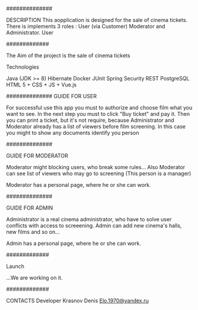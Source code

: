 ##############

DESCRIPTION This aopplication is designed for the sale of cinema tickets. There is implements 3 roles : User (via Customer) Moderator and Administrator. User

############# 

The Aim of the project is the sale of cinema tickets

Technologies



Java (JDK >= 8) Hibernate Docker JUnit Spring Security REST PostgreSQL HTML 5 + CSS + JS + Vue.js

############## GUIDE FOR USER


For successful use this app you must to authorize and choose film what you want to see. In the next step you must to click "Buy ticket" and pay it. Then you can print a ticket, but it's not require, because Administrator and Moderator already has a list of viewers before film screening. In this case you might to show any documents identify you person

##############

GUIDE FOR MODERATOR

Moderator might blocking users, who break some rules... Also Moderator can see list of viewers who may go to screening (This person is a manager)

Moderator has a personal page, where he or she can work.

##############

GUIDE FOR ADMIN

Administrator is a real cinema administrator, who have to solve user conflicts with access to screeening. Admin can add new cinema's halls, new films and so on...

Admin has a personal page, where he or she can work.

############# 

Launch

...We are working on it.

############# 

CONTACTS Developer Krasnov Denis Elo.1970@yandex.ru
